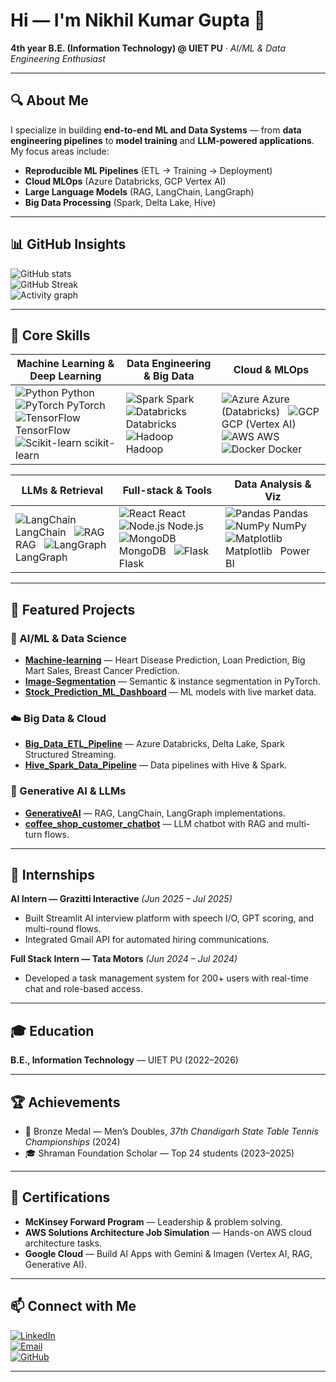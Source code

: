 # Hi — I'm Nikhil Kumar Gupta 👋  
**4th year B.E. (Information Technology) @ UIET PU** · *AI/ML & Data Engineering Enthusiast*  

---

## 🔍 About Me  
I specialize in building **end-to-end ML and Data Systems** — from **data engineering pipelines** to **model training** and **LLM-powered applications**. My focus areas include:  

- **Reproducible ML Pipelines** (ETL → Training → Deployment)  
- **Cloud MLOps** (Azure Databricks, GCP Vertex AI)  
- **Large Language Models** (RAG, LangChain, LangGraph)  
- **Big Data Processing** (Spark, Delta Lake, Hive)  

---

## 📊 GitHub Insights  
![GitHub stats](https://github-readme-stats.vercel.app/api?username=nikhilScripts&show_icons=true&theme=radical)  
![GitHub Streak](https://github-readme-streak-stats.herokuapp.com/?user=nikhilScripts&theme=radical)  
![Activity graph](https://github-readme-activity-graph.vercel.app/graph?username=nikhilScripts&theme=react-dark&hide_border=true)  

---

## 🧭 Core Skills  

| **Machine Learning & Deep Learning** | **Data Engineering & Big Data** | **Cloud & MLOps** |
|---|---|---|
| ![Python](https://skillicons.dev/icons?i=python) Python &nbsp; ![PyTorch](https://skillicons.dev/icons?i=pytorch) PyTorch &nbsp; ![TensorFlow](https://skillicons.dev/icons?i=tensorflow) TensorFlow &nbsp; ![Scikit-learn](https://img.shields.io/badge/-Scikit--learn-F7931E?logo=scikit-learn&logoColor=white) scikit-learn | ![Spark](https://skillicons.dev/icons?i=apache) Spark &nbsp; ![Databricks](https://img.shields.io/badge/Databricks-FF3621?logo=databricks&logoColor=white) Databricks &nbsp; ![Hadoop](https://img.shields.io/badge/Hadoop-FFDB00?logo=apachehadoop&logoColor=black) Hadoop | ![Azure](https://skillicons.dev/icons?i=azure) Azure (Databricks) &nbsp; ![GCP](https://skillicons.dev/icons?i=gcp) GCP (Vertex AI) &nbsp; ![AWS](https://skillicons.dev/icons?i=aws) AWS &nbsp; ![Docker](https://skillicons.dev/icons?i=docker) Docker |

| **LLMs & Retrieval** | **Full-stack & Tools** | **Data Analysis & Viz** |
|---|---|---|
| ![LangChain](https://img.shields.io/badge/LangChain-0F172A?style=flat&logo=openai&logoColor=white) LangChain &nbsp; ![RAG](https://img.shields.io/badge/RAG-00AEEF?style=flat) RAG &nbsp; ![LangGraph](https://img.shields.io/badge/LangGraph-00C4CC?style=flat) LangGraph | ![React](https://skillicons.dev/icons?i=react) React &nbsp; ![Node.js](https://skillicons.dev/icons?i=nodejs) Node.js &nbsp; ![MongoDB](https://skillicons.dev/icons?i=mongodb) MongoDB &nbsp; ![Flask](https://skillicons.dev/icons?i=flask) Flask | ![Pandas](https://img.shields.io/badge/Pandas-150458?logo=pandas&logoColor=white) Pandas &nbsp; ![NumPy](https://img.shields.io/badge/Numpy-013243?logo=numpy&logoColor=white) NumPy &nbsp; ![Matplotlib](https://img.shields.io/badge/Matplotlib-11557C?logo=python&logoColor=white) Matplotlib &nbsp; Power BI |

---

## 📂 Featured Projects  

### 🧠 AI/ML & Data Science  
- [**Machine-learning**](https://github.com/nikhilScripts/Machine-learning) — Heart Disease Prediction, Loan Prediction, Big Mart Sales, Breast Cancer Prediction.  
- [**Image-Segmentation**](https://github.com/nikhilScripts/Image-Segmentation) — Semantic & instance segmentation in PyTorch.  
- [**Stock_Prediction_ML_Dashboard**](https://github.com/nikhilScripts/Stock_Prediction_ML_Dashboard) — ML models with live market data.

### ☁️ Big Data & Cloud  
- [**Big_Data_ETL_Pipeline**](https://github.com/nikhilScripts/Big_Data_ETL_Pipeline) — Azure Databricks, Delta Lake, Spark Structured Streaming.  
- [**Hive_Spark_Data_Pipeline**](https://github.com/nikhilScripts/Hive_Spark_Data_Pipeline) — Data pipelines with Hive & Spark.

### 🤖 Generative AI & LLMs  
- [**GenerativeAI**](https://github.com/nikhilScripts/GenerativeAI) — RAG, LangChain, LangGraph implementations.  
- [**coffee_shop_customer_chatbot**](https://github.com/nikhilScripts/coffee_shop_customer_chatbot) — LLM chatbot with RAG and multi-turn flows.

---

## 💼 Internships  

**AI Intern — Grazitti Interactive** *(Jun 2025 – Jul 2025)*  
- Built Streamlit AI interview platform with speech I/O, GPT scoring, and multi-round flows.  
- Integrated Gmail API for automated hiring communications.  

**Full Stack Intern — Tata Motors** *(Jun 2024 – Jul 2024)*  
- Developed a task management system for 200+ users with real-time chat and role-based access.  

---

## 🎓 Education  
**B.E., Information Technology** — UIET PU (2022–2026)  

---

## 🏆 Achievements  
- 🥉 Bronze Medal — Men’s Doubles, *37th Chandigarh State Table Tennis Championships* (2024)  
- 🎓 Shraman Foundation Scholar — Top 24 students (2023–2025)  

---

## 📜 Certifications  
- **McKinsey Forward Program** — Leadership & problem solving.  
- **AWS Solutions Architecture Job Simulation** — Hands-on AWS cloud architecture tasks.  
- **Google Cloud** — Build AI Apps with Gemini & Imagen (Vertex AI, RAG, Generative AI).  

---

## 📫 Connect with Me  
[![LinkedIn](https://img.shields.io/badge/LinkedIn-Nikhil-blue?style=for-the-badge&logo=linkedin)](https://www.linkedin.com/in/nikhilscripts)  
[![Email](https://img.shields.io/badge/Email-n4nikhil51%40gmail.com-red?style=for-the-badge&logo=gmail)](mailto:n4nikhil51@gmail.com)  
[![GitHub](https://img.shields.io/badge/GitHub-nikhilScripts-black?style=for-the-badge&logo=github)](https://github.com/nikhilScripts)  

---

